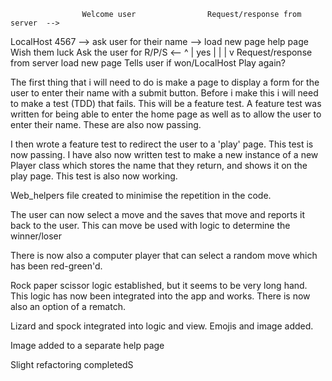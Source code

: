 
                    Welcome user                Request/response from server  -->
LocalHost 4567  --> ask user for their name --> load new page                     help page
                    Wish them luck              Ask the user for R/P/S        <--
                                                    ^      |
                                                yes |      |
                                                    |      v
                                                Request/response from server
                                                load new page
                                                Tells user if won/LocalHost
                                                Play again?


The first thing that i will need to do is make a page to display a form for the user to enter their name with a submit button. Before i make this i will need to make a test (TDD) that fails. This will be a feature test.
A feature test was written for being able to enter the home page as well as to allow the user to enter their name. These are also now passing.

I then wrote a feature test to redirect the user to a 'play' page. This test is now passing.
I have also now written test to make a new instance of a new Player class which stores the name that they return, and shows it on the play page. This test is also now working.

Web_helpers file created to minimise the repetition in the code.

The user can now select a move and the saves that move and reports it back to the user.
This can move be used with logic to determine the winner/loser

There is now also a computer player that can select a random move which has been red-green'd.

Rock paper scissor logic established, but it seems to be very long hand. This logic has now been integrated into the app and works. There is now also an option of a rematch.

Lizard and spock integrated into logic and view.
Emojis and image added.

Image added to a separate help page

Slight refactoring completedS

